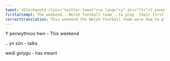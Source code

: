 ```yaml
---
tweet: <blockquote class="twitter-tweet"><p lang="cy" dir="ltr">Y penwythnos hwn roedd tîm bêl-droed Cymru fod i chwarae eu gem gyntaf ym Mhencampwriaeth Ewros 2020 yn Baku! <br><br>Dyma Ian Gwyn Hughes yn sôn am beth mae gohirio&#39;r bencampwriaeth wedi golygu i Gymdeithas Bêl-droed Cymru ⚽🏴󠁧󠁢󠁷󠁬󠁳󠁿<a href="https://twitter.com/FAWales?ref_src=twsrc%5Etfw">@FAWales</a> <a href="https://t.co/iFBEewGXjC">pic.twitter.com/iFBEewGXjC</a></p>&mdash; Heno 🏴󠁧󠁢󠁷󠁬󠁳󠁿 (@HenoS4C) <a href="https://twitter.com/HenoS4C/status/1271144494826762241?ref_src=twsrc%5Etfw">June 11, 2020</a></blockquote> <script async src="https://platform.twitter.com/widgets.js" charset="utf-8"></script>
firstattempt: The weekend...Welsh football team ..to play  their first game Euro 2020 in Baku! Here is Ian Gwyn Hughes...tournament.....Welsh Football
correcttranslation: This weekend the Welsh football team were due to play their first match at the Euro 2020 Championship in Baku! Ian Gwyn Hughes talks about what postponing the championship has meant for the Football Association of Wales
---
```


Y penwythnos hwn - This weekend 

.. yn sôn - talks

wedi golygu - has meant





